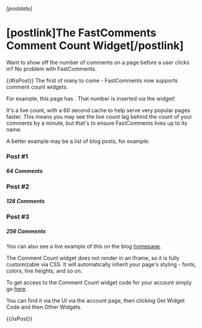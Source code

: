 ###### [postdate]
# [postlink]The FastComments Comment Count Widget[/postlink]

Want to show off the number of comments on a page before a user clicks in? No problem with FastComments.

{{#isPost}}
The first of many to come - FastComments now supports comment count widgets.

For example, this page has <b><span id="fastcomments-widget-comment-count"></span></b>. That number is inserted via the widget! 
<script src="https://cdn.fastcomments.com/js/widget-comment-count.min.js"></script>
<script>
    window.FastCommentsCommentCount(document.getElementById('fastcomments-widget-comment-count'), {
        tenantId: 'L177BUDVvSe',
        isLive: true
    });
</script>

It's a live count, with a 60 second cache to help serve very popular pages faster. This means you may see the live count lag behind the count of
your comments by a minute, but that's to ensure FastComments lives up to its name.

A better example may be a list of blog posts, for example:

### Post #1
##### 64 Comments


### Post #2
##### 128 Comments


### Post #3
##### 256 Comments

You can also see a live example of this on the blog <a href="https://blog.fastcomments.com" target="_blank">homepage</a>.

The Comment Count widget does not render in an iframe, so it is fully customizable via CSS. It will automatically inherit your page's styling - fonts, colors, line heights, and so on.

To get access to the Comment Count widget code for your account simply go <a href="https://fastcomments.com/auth/my-account/widgets/widget/widget-comment-count" target="_blank">here</a>.

You can find it via the UI via the account page, then clicking Get Widget Code and then Other Widgets.

<style>
.content #post-1, .content #post-2, .content #post-3 {
    margin-bottom: 0;
}
.content h5[id="64-comments"], .content h5[id="128-comments"], .content h5[id="256-comments"] {
    margin-top: 0;
}
</style>
{{/isPost}}
